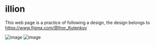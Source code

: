 # illion
This web page is a practice of following a design, the design belongs to https://www.figma.com/@Ihor_Kutenkov

![image](https://user-images.githubusercontent.com/48194337/164276579-c178b757-b527-4670-aa2e-ed933d273965.png)
![image](https://user-images.githubusercontent.com/48194337/164276573-1c567783-dab9-4bda-a08c-6156a16fe335.png)
